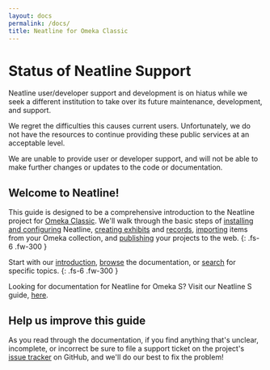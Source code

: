 ```yaml
---
layout: docs
permalink: /docs/
title: Neatline for Omeka Classic
---
```

# Status of Neatline Support

Neatline user/developer support and development is on hiatus while we seek a different institution to take over its future maintenance, development, and support.

We regret the difficulties this causes current users. Unfortunately, we do not have the resources to continue providing these public services at an acceptable level.

We are unable to provide user or developer support, and will not be able to make further changes or updates to the code or documentation.

## Welcome to Neatline!

This guide is designed to be a comprehensive introduction to the Neatline project for [Omeka Classic](https://omeka.org/classic/). We'll walk through the basic steps of [installing and configuring](installing-neatline) Neatline, [creating exhibits](exhibits-overview) and [records](records-overview), [importing](importing-omeka-items) items from your Omeka collection, and [publishing](publishing-exhibits) your projects to the web.
{: .fs-6 .fw-300 }

Start with our [introduction](/about), [browse](docs-TOC) the documentation, or [search](/search) for specific topics.
{: .fs-6 .fw-300 }

Looking for documentation for Neatline for Omeka S? Visit our Neatline S guide, [here](/docs-s).

## Help us improve this guide

As you read through the documentation, if you find anything that's unclear, incomplete, or incorrect be sure to file a support ticket on the project's [issue tracker](https://github.com/scholarslab/Neatline/issues) on GitHub, and we'll do our best to fix the problem!
